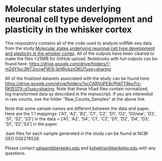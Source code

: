 # Molecular states underlying neuronal cell type development and plasticity in the whisker cortex


This respository contains all of the code used to analyze snRNA-seq data from the study [Molecular states underlying neuronal cell type development and plasticity in the whisker cortex](https://www.biorxiv.org/content/10.1101/2024.10.07.617106v1). All of the outputs have been cleared to make the files <25MB for GitHub upload. Notebooks with full outputs can be found here: https://drive.google.com/drive/folders/1-mZdY1pc3NT2rcrwFW3I-bH6lykzn0KU?usp=sharing

All of the finalized datasets associated with the study can be found here: https://drive.google.com/drive/folders/1xcCARVoPE9cPhbTT8ko7rz-RKfE07X-q?usp=sharing. Note that these h5ad files contain normalized, log-transformed data as described in the manuscript. If you are interested in raw counts, see the folder "Raw_Counts_Samples" at the above link.

Note that some sample names are different between the data and paper. Here are the 1:1 mappings: ['A1', 'A2', 'B2', 'C1', 'C2', 'D1', 'D2', 'D2new', 'D3', 'S1', 'S2', 'S3'] in the data = ['A1', 'A2', 'S4', 'C1', 'C2', 'D1', 'D2', 'D4', 'D3', 'S1', 'S2','S3'] in the paper.

.bam files for each sample generated in the study can be found at NCBI GEO GSE276528. 

Please contact salwan@berkeley.edu and kshekhar@berkeley.edu with any questions.
